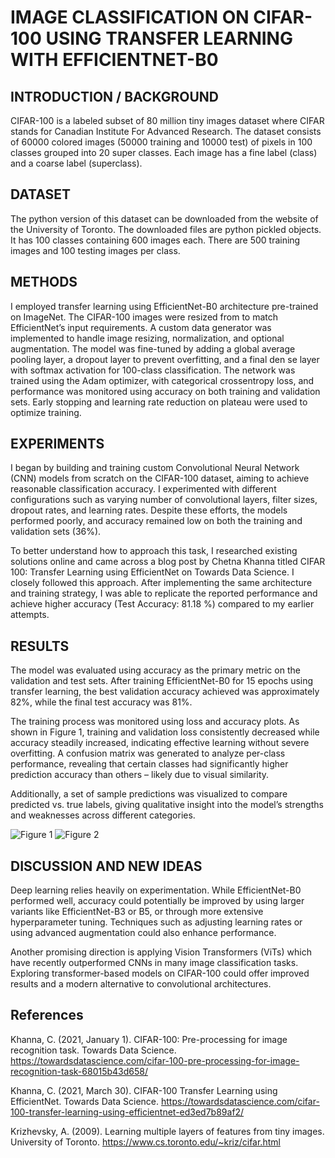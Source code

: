 # IMAGE CLASSIFICATION ON CIFAR-100 USING TRANSFER LEARNING WITH EFFICIENTNET-B0

## INTRODUCTION / BACKGROUND

CIFAR-100 is a labeled subset of 80 million tiny images dataset where CIFAR stands for Canadian Institute For Advanced Research. The dataset consists of 60000 colored images (50000 training and 10000 test) of  pixels in 100 classes grouped into 20 super classes. Each image has a fine label (class) and a coarse label (superclass).

## DATASET

The python version of this dataset can be downloaded from the website of the University of Toronto. The downloaded files are python pickled objects. It has 100 classes containing 600 images each. There are 500 training images and 100 testing images per class.

## METHODS

I employed transfer learning using EfficientNet-B0 architecture pre-trained on ImageNet. The CIFAR-100 images were resized from  to match EfficientNet’s input requirements. A custom data generator was implemented to handle image resizing, normalization, and optional augmentation. The model was fine-tuned by adding a global average pooling layer, a dropout layer to prevent overfitting, and a final den se layer with softmax activation for 100-class classification. The network was trained using the Adam optimizer, with categorical crossentropy loss, and performance was monitored using accuracy on both training and validation sets. Early stopping and learning rate reduction on plateau were used to optimize training.

## EXPERIMENTS

I began by building and training custom Convolutional Neural Network (CNN) models from scratch on the CIFAR-100 dataset, aiming to achieve reasonable classification accuracy. I experimented with different configurations such as varying number of convolutional layers, filter sizes, dropout rates, and learning rates. Despite these efforts, the models performed poorly, and accuracy remained low on both the training and validation sets (36%).

To better understand how to approach this task, I researched existing solutions online and came across a blog post by Chetna Khanna titled CIFAR 100: Transfer Learning using EfficientNet on Towards Data Science. I closely followed this approach. After implementing the same architecture and training strategy, I was able to replicate the reported performance and achieve higher accuracy (Test Accuracy:  81.18 %) compared to my earlier attempts.

## RESULTS

The model was evaluated using accuracy as the primary metric on the validation and test sets. After training EfficientNet-B0 for 15 epochs using transfer learning, the best validation accuracy achieved was approximately 82%, while the final test accuracy was 81%.

The training process was monitored using loss and accuracy plots. As shown in Figure 1, training and validation loss consistently decreased while accuracy steadily increased, indicating effective learning without severe overfitting. A confusion matrix was generated to analyze per-class performance, revealing that certain classes had significantly higher prediction accuracy than others – likely due to visual similarity.

Additionally, a set of sample predictions was visualized to compare predicted vs. true labels, giving qualitative insight into the model’s strengths and weaknesses across different categories.

![Figure 1](#)
![Figure 2](#)

## DISCUSSION AND NEW IDEAS

Deep learning relies heavily on experimentation. While EfficientNet-B0 performed well, accuracy could potentially be improved by using larger variants like EfficientNet-B3 or B5, or through more extensive hyperparameter tuning. Techniques such as adjusting learning rates or using advanced augmentation could also enhance performance.

Another promising direction is applying Vision Transformers (ViTs) which have recently outperformed CNNs in many image classification tasks. Exploring transformer-based models on CIFAR-100 could offer improved results and a modern alternative to convolutional architectures.

## References

Khanna, C. (2021, January 1). CIFAR-100: Pre-processing for image recognition task. Towards Data Science. https://towardsdatascience.com/cifar-100-pre-processing-for-image-recognition-task-68015b43d658/

Khanna, C. (2021, March 30). CIFAR-100 Transfer Learning using EfficientNet. Towards Data Science. https://towardsdatascience.com/cifar-100-transfer-learning-using-efficientnet-ed3ed7b89af2/

Krizhevsky, A. (2009). Learning multiple layers of features from tiny images. University of Toronto. https://www.cs.toronto.edu/~kriz/cifar.html
